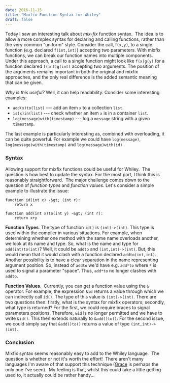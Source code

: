 ```yaml
---
date: 2016-11-15
title: "Mixfix Function Syntax for Whiley"
draft: false
---
```


Today I saw an interesting talk about *mix-fix* function syntax.  The idea is to allow a more complex syntax for declaring and calling functions, rather than the very common "uniform" style. Consider the call, f`(x,y)`, to a single function (e.g. declared `f(int,int)`) accepting two parameters. With mixfix functions, we can break our function names into multiple components. Under this approach, a call to a single function might look like `f(x)g(y)` for a function declared `f(int)g(int)` accepting two arguments. The position of the arguments remains important in both the original and mixfix approaches, and the only real difference is the added semantic meaning that can be given.

*Why is this useful?* Well, it can help readability. Consider some interesting examples:

- `add(x)to(list)` --- add an item `x` to a collection `list`.
- `is(x)in(list)` --- check whether an item `x` is in a container `list`.
- `log(message)with(timestamp)` --- log a `message` string with a given `timestamp`.

The last example is particularly interesting as, combined with overloading, it can be quite powerful. For example we could have `log(message)`, `log(message)with(timestamp)` and `log(message)with(id)`.

### Syntax

Allowing support for mixfix functions could be useful for Whiley.  The question is how best to update the syntax. For the most part, I think this is reasonably straightforward.  The major challenge comes down to the question of *function types* and *function values*. Let's consider a simple example to illustrate the issue:

```whiley
function id(int x) -&gt; (int r):
    return x

function add(int x)to(int y) -&gt; (int r):
    return x+y
```

**Function Types**. The type of function `id()` is `(int)->(int)`. This type is used within the compiler in various situations. For example, when determining whether one method with the same name overloads another, we look at its name and type. So, what is the name and type for `add(int)to(int)`? Well, it could be `addto` and `(int,int)->(int)`. But, this would mean that it would clash with a function declared `addto(int,int)`. Another possibility is to have a clear separation in the name representing argument position. So, instead of `addto` we'd have e.g. `add*to` where `*` is used to signal a parameter "space". Thus, `add*to` no longer clashes with `addto`.

**Function Values**.  Currently, you can get a function value using the `&` operator. For example, the expression `&id` returns a value through which we can indirectly call `id()`. The type of this value is `(int)->(int)`. There are two questions then: firstly, what is the syntax for mixfix operators; secondly, what type is returned? For the first, we could require braces to signal parameters positions. Therefore, `&id` is no longer permitted and we have to write `&id()`. This then extends naturally to `&add()to()`. For the second issue, we could simply say that `&add()to()` returns a value of type `(int,int)->(int)`.

### Conclusion

Mixfix syntax seems reasonably easy to add to the Whiley language.  The question is whether or not it's worth the effort!  There aren't many languages I'm aware of that support this technique ([Grace](http://gracelang.org/applications/) is perhaps the only one I've seen).  My feeling is that, whilst this could take a little getting used to, it actually could be rather handy...
